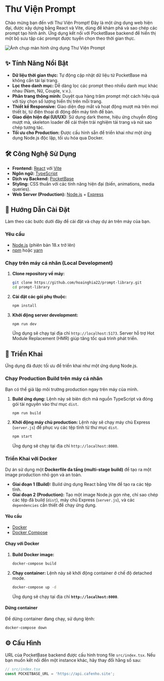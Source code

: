 # Thư Viện Prompt

Chào mừng bạn đến với Thư Viện Prompt! Đây là một ứng dụng web hiện đại, được xây dựng bằng React và Vite, dùng để khám phá và sao chép các prompt tạo hình ảnh. Ứng dụng kết nối với PocketBase backend để hiển thị một bộ sưu tập các prompt được tuyển chọn theo thời gian thực.

![Ảnh chụp màn hình ứng dụng Thư Viện Prompt](./screenshot.png)

## ✨ Tính Năng Nổi Bật

- **Dữ liệu thời gian thực:** Tự động cập nhật dữ liệu từ PocketBase mà không cần tải lại trang.
- **Lọc theo danh mục:** Dễ dàng lọc các prompt theo nhiều danh mục khác nhau (Nam, Nữ, Couple, v.v.).
- **Phân trang thông minh:** Duyệt qua hàng trăm prompt một cách hiệu quả với tùy chọn số lượng hiển thị trên mỗi trang.
- **Thiết kế Responsive:** Giao diện đẹp mắt và hoạt động mượt mà trên mọi thiết bị, từ điện thoại di động đến máy tính để bàn.
- **Giao diện hiện đại (UI/UX):** Sử dụng dark theme, hiệu ứng chuyển động mượt mà, skeleton loader để cải thiện trải nghiệm tải trang và nút sao chép tương tác.
- **Tối ưu cho Production:** Được cấu hình sẵn để triển khai như một ứng dụng Node.js độc lập, tối ưu hóa qua Docker.

## 🛠️ Công Nghệ Sử Dụng

- **Frontend:** [React](https://reactjs.org/) với [Vite](https://vitejs.dev/)
- **Ngôn ngữ:** [TypeScript](https://www.typescriptlang.org/)
- **Dịch vụ Backend:** [PocketBase](https://pocketbase.io/)
- **Styling:** CSS thuần với các tính năng hiện đại (biến, animations, media queries).
- **Web Server (Production):** [Node.js](https://nodejs.org/) + [Express](https://expressjs.com/)

## 🚀 Hướng Dẫn Cài Đặt

Làm theo các bước dưới đây để cài đặt và chạy dự án trên máy của bạn.

### Yêu cầu

- [Node.js](https://nodejs.org/) (phiên bản 18.x trở lên)
- [npm](https://www.npmjs.com/) hoặc [yarn](https://yarnpkg.com/)

### Chạy trên máy cá nhân (Local Development)

1.  **Clone repository về máy:**
    ```bash
    git clone https://github.com/hoainghia22/prompt-library.git
    cd prompt-library
    ```

2.  **Cài đặt các gói phụ thuộc:**
    ```bash
    npm install
    ```

3.  **Khởi động server development:**
    ```bash
    npm run dev
    ```
    Ứng dụng sẽ chạy tại địa chỉ `http://localhost:5173`. Server hỗ trợ Hot Module Replacement (HMR) giúp tăng tốc quá trình phát triển.

## 🐳 Triển Khai

Ứng dụng đã được tối ưu để triển khai như một ứng dụng Node.js.

### Chạy Production Build trên máy cá nhân

Bạn có thể giả lập môi trường production ngay trên máy của mình.

1.  **Build ứng dụng:**
    Lệnh này sẽ biên dịch mã nguồn TypeScript và đóng gói tài nguyên vào thư mục `dist`.
    ```bash
    npm run build
    ```

2.  **Khởi động máy chủ production:**
    Lệnh này sẽ chạy máy chủ Express (`server.js`) để phục vụ các tệp tĩnh từ thư mục `dist`.
    ```bash
    npm start
    ```
    Ứng dụng sẽ chạy tại địa chỉ `http://localhost:8080`.

### Triển Khai với Docker

Dự án sử dụng một **Dockerfile đa tầng (multi-stage build)** để tạo ra một image production nhỏ gọn và an toàn.

-   **Giai đoạn 1 (Build):** Build ứng dụng React bằng Vite để tạo ra các tệp tĩnh.
-   **Giai đoạn 2 (Production):** Tạo một image Node.js gọn nhẹ, chỉ sao chép các tệp đã build (`dist`), máy chủ Express (`server.js`), và các `dependencies` cần thiết để chạy ứng dụng.

#### Yêu cầu

- [Docker](https://www.docker.com/products/docker-desktop/)
- [Docker Compose](https://docs.docker.com/compose/install/)

#### Chạy với Docker

1.  **Build Docker image:**
    ```bash
    docker-compose build
    ```

2.  **Chạy container:**
    Lệnh này sẽ khởi động container ở chế độ detached mode.
    ```bash
    docker-compose up -d
    ```
    Ứng dụng sẽ chạy tại địa chỉ **`http://localhost:8000`**.

#### Dừng container

Để dừng container đang chạy, sử dụng lệnh:
```bash
docker-compose down
```

## ⚙️ Cấu Hình

URL của PocketBase backend được cấu hình trong file `src/index.tsx`. Nếu bạn muốn kết nối đến một instance khác, hãy thay đổi hằng số sau:

```typescript
// src/index.tsx
const POCKETBASE_URL = 'https://api.cafenho.site';
```